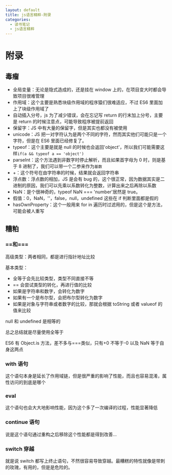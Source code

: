 ```yaml
---
layout: default
title: js语言精粹-附录
categories:
  - 读书笔记
  - js语言精粹
---
```


# 附录

## 毒瘤

- 全局变量：无论是隐式造成的，还是挂在 window 上的，在项目变大时都会导致项目很难管理
- 作用域：这个主要是熟悉块级作用域的程序猿们很难适应，不过 ES6 里面加上了块级作用域了
- 自动插入分号，js 为了减少错误，会在忘记写 return 的行末加上分号，主要是 return 的时候注意点，可能导致程序被提前返回
- 保留字：JS 中有大量的保留字，但是其实也都没有被使用
- unicode：JS 把一对字符认为是两个不同的字符，然而其实他们可能只是一个字符，但是在 ES6 里面已经修复了。
- typeof：这个主要是就是 null 的时候也会返回'object'，所以我们可能需要这样`if(a && typeof a == 'object')`
- parseInt：这个方法遇到非数字时停止解析，而且如果首字母为 0 时，则是基于 8 进制了，我们可以带一个二参来作为`基数`
- +：这个符号在由字符串的时候，结果就会返回字符串
- 浮点数：浮点数的相加，JS 是会有 bug 的，这个很正常，因为数据其实是二进制的原因，我们可以先乘以系数转化为整数，计算出来之后再除以系数
- NaN：是个很神奇的，typeof NaN === 'number'居然是 true。
- 假值：0，NaN，''，false，null，undefined 这些在 if 判断里面都是假的
- hasOwnProperty：这个一般用来 for in 遍历时过滤用的，但是这个是方法，可能会被人重写

## 糟粕

### ==和===

高级类型：两者相同，都是进行指针地址比较

基本类型：

- 全等于会先比较类型，类型不同直接不等
- == 会尝试类型的转化，再进行值的比较
- 如果是字符串和数字，会转化为数字
- 如果有一个是布尔型，会把布尔型转化为数字
- 如果是对象与字符串或者数字的比较，那就会根据 toString 或者 valueof 的值来比较

null 和 undefined 是相等的

总之总结就是尽量使用全等于

ES6 有 Object.is 方法，差不多与===类似，只有+0 不等于-0 以及 NaN 等于自身这两点

### with 语句

这个语句本身是延长了作用域链，但是很严重的影响了性能，而且也容易混淆，属性访问的到底是哪个

### eval

这个语句也会大大地影响性能，因为这个多了一次编译的过程，性能显著降低

### continue 语句

说是这个语句通过重构之后移除这个性能都是得到改善...

### switch 穿越

就是说 switch 都写上终止语句，不然很容易导致穿越。最糟糕的特性就像是带刺的玫瑰，有用的，但是是危险的。
